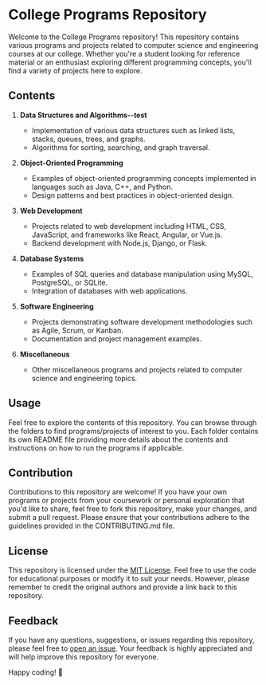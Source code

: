 # College Programs Repository

Welcome to the College Programs repository! This repository contains various programs and projects related to computer science and engineering courses at our college. Whether you're a student looking for reference material or an enthusiast exploring different programming concepts, you'll find a variety of projects here to explore.

## Contents

1. **Data Structures and Algorithms--test**
   - Implementation of various data structures such as linked lists, stacks, queues, trees, and graphs.
   - Algorithms for sorting, searching, and graph traversal.
   
2. **Object-Oriented Programming**
   - Examples of object-oriented programming concepts implemented in languages such as Java, C++, and Python.
   - Design patterns and best practices in object-oriented design.
   
3. **Web Development**
   - Projects related to web development including HTML, CSS, JavaScript, and frameworks like React, Angular, or Vue.js.
   - Backend development with Node.js, Django, or Flask.
   
4. **Database Systems**
   - Examples of SQL queries and database manipulation using MySQL, PostgreSQL, or SQLite.
   - Integration of databases with web applications.
   
5. **Software Engineering**
   - Projects demonstrating software development methodologies such as Agile, Scrum, or Kanban.
   - Documentation and project management examples.
   
6. **Miscellaneous**
   - Other miscellaneous programs and projects related to computer science and engineering topics.

## Usage

Feel free to explore the contents of this repository. You can browse through the folders to find programs/projects of interest to you. Each folder contains its own README file providing more details about the contents and instructions on how to run the programs if applicable.

## Contribution

Contributions to this repository are welcome! If you have your own programs or projects from your coursework or personal exploration that you'd like to share, feel free to fork this repository, make your changes, and submit a pull request. Please ensure that your contributions adhere to the guidelines provided in the CONTRIBUTING.md file.

## License

This repository is licensed under the [MIT License](LICENSE). Feel free to use the code for educational purposes or modify it to suit your needs. However, please remember to credit the original authors and provide a link back to this repository.

## Feedback

If you have any questions, suggestions, or issues regarding this repository, please feel free to [open an issue](https://github.com/your-username/college-programs/issues). Your feedback is highly appreciated and will help improve this repository for everyone.

Happy coding! 🚀
